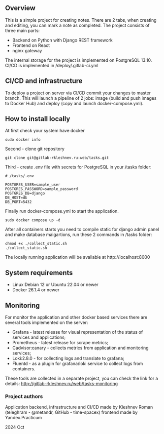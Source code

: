 ## Overview

This is a simple project for creating notes. There are 2 tabs, when creating and editing, you can mark a note as completed. The project consists of three main parts:

+ Backend on Python with Django REST framework
+ Frontend on React
+ nginx gateway

The internal storage for the project is implemented on PostgreSQL 13.10.
CI/CD is implemented in /deploy/.gitlab-ci.yml

## CI/CD and infrastructure

To deploy a project on server via CI/CD commit your changes to master branch. This will launch a pipeline of 2 jobs: image (build and push images to Docker Hub) and deploy (copy and launch docker-compose.yml).

## How to install locally

At first check your system have docker
```
sudo docker info
```
Second - clone git repository
```
git clone git@gitlab-rkleshnev.ru:web/tasks.git
```
Third - create .env file with secrets for PostgreSQL in your /tasks folder:
```
# /tasks/.env

POSTGRES_USER=sample_user
POSTGRES_PASSWORD=sample_password
POSTGRES_DB=django
DB_HOST=db
DB_PORT=5432
```
Finally run docker-compose.yml to start the application.
```
sudo docker compose up -d
```
After all containers starts you need to compile static for django admin panel and make database maigartions, run these 2 commands in /tasks folder:
```
chmod +x ./collect_static.sh
./collect_static.sh
```
The locally running application will be available at http://localhost:8000

## System requirements

+ Linux Debian 12 or Ubuntu 22.04 or newer
+ Docker 26.1.4 or newer

## Monitoring

For monitor the application and other docker based services there are several tools implemented on the server:

+ Grafana - latest release for visual representation of the status of services and applications;
+ Prometheus - latest release for scrape metrics;
+ Cadvisor:canary - collects metrics from application and monitoring services;
+ Loki:2.8.0 - for collecting logs and translate to grafana;
+ Fluentd - as a plugin for grafana/loki service to collect logs from containers.

These tools are collected in a separate project, you can check the link for a details: http://gitlab-rkleshnev.ru/web/tasks-monitoring

### Project authors

Application backend, infrastructure and CI/CD made by Kleshnev Roman (teleghram - @metandr, GitHub - time-spacex)
frontend made by Yandex.Practicum

2024 Oct
